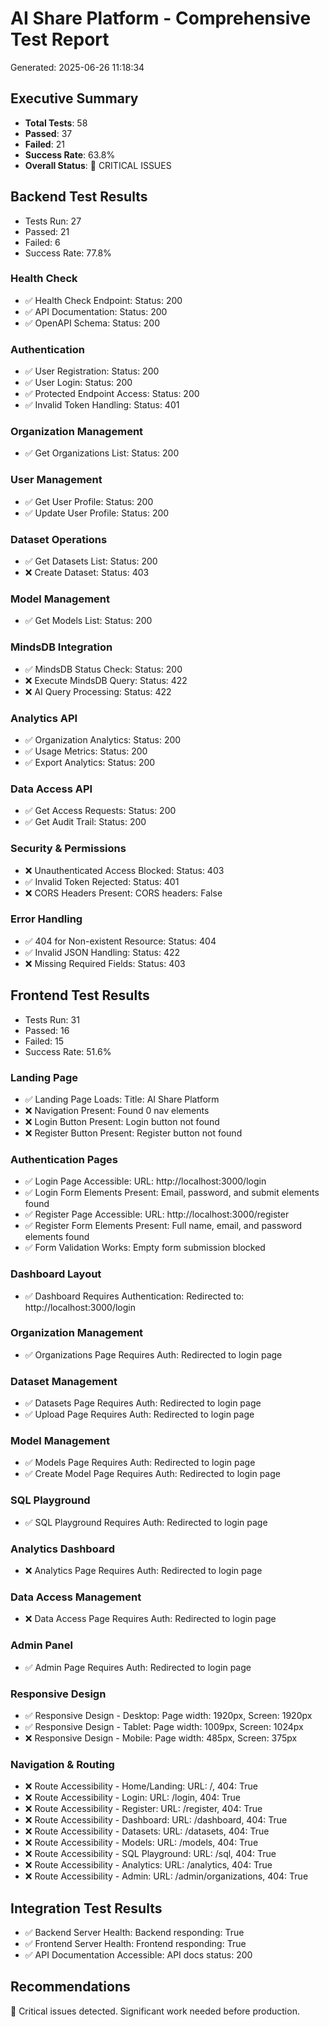 
# AI Share Platform - Comprehensive Test Report
Generated: 2025-06-26 11:18:34

## Executive Summary

- **Total Tests**: 58
- **Passed**: 37
- **Failed**: 21
- **Success Rate**: 63.8%
- **Overall Status**: 🔴 CRITICAL ISSUES

## Backend Test Results

- Tests Run: 27
- Passed: 21
- Failed: 6
- Success Rate: 77.8%

### Health Check
- ✅ Health Check Endpoint: Status: 200
- ✅ API Documentation: Status: 200
- ✅ OpenAPI Schema: Status: 200

### Authentication
- ✅ User Registration: Status: 200
- ✅ User Login: Status: 200
- ✅ Protected Endpoint Access: Status: 200
- ✅ Invalid Token Handling: Status: 401

### Organization Management
- ✅ Get Organizations List: Status: 200

### User Management
- ✅ Get User Profile: Status: 200
- ✅ Update User Profile: Status: 200

### Dataset Operations
- ✅ Get Datasets List: Status: 200
- ❌ Create Dataset: Status: 403

### Model Management
- ✅ Get Models List: Status: 200

### MindsDB Integration
- ✅ MindsDB Status Check: Status: 200
- ❌ Execute MindsDB Query: Status: 422
- ❌ AI Query Processing: Status: 422

### Analytics API
- ✅ Organization Analytics: Status: 200
- ✅ Usage Metrics: Status: 200
- ✅ Export Analytics: Status: 200

### Data Access API
- ✅ Get Access Requests: Status: 200
- ✅ Get Audit Trail: Status: 200

### Security & Permissions
- ❌ Unauthenticated Access Blocked: Status: 403
- ✅ Invalid Token Rejected: Status: 401
- ❌ CORS Headers Present: CORS headers: False

### Error Handling
- ✅ 404 for Non-existent Resource: Status: 404
- ✅ Invalid JSON Handling: Status: 422
- ❌ Missing Required Fields: Status: 403

## Frontend Test Results

- Tests Run: 31
- Passed: 16
- Failed: 15
- Success Rate: 51.6%

### Landing Page
- ✅ Landing Page Loads: Title: AI Share Platform
- ❌ Navigation Present: Found 0 nav elements
- ❌ Login Button Present: Login button not found
- ❌ Register Button Present: Register button not found

### Authentication Pages
- ✅ Login Page Accessible: URL: http://localhost:3000/login
- ✅ Login Form Elements Present: Email, password, and submit elements found
- ✅ Register Page Accessible: URL: http://localhost:3000/register
- ✅ Register Form Elements Present: Full name, email, and password elements found
- ✅ Form Validation Works: Empty form submission blocked

### Dashboard Layout
- ✅ Dashboard Requires Authentication: Redirected to: http://localhost:3000/login

### Organization Management
- ✅ Organizations Page Requires Auth: Redirected to login page

### Dataset Management
- ✅ Datasets Page Requires Auth: Redirected to login page
- ✅ Upload Page Requires Auth: Redirected to login page

### Model Management
- ✅ Models Page Requires Auth: Redirected to login page
- ✅ Create Model Page Requires Auth: Redirected to login page

### SQL Playground
- ✅ SQL Playground Requires Auth: Redirected to login page

### Analytics Dashboard
- ❌ Analytics Page Requires Auth: Redirected to login page

### Data Access Management
- ❌ Data Access Page Requires Auth: Redirected to login page

### Admin Panel
- ✅ Admin Page Requires Auth: Redirected to login page

### Responsive Design
- ✅ Responsive Design - Desktop: Page width: 1920px, Screen: 1920px
- ✅ Responsive Design - Tablet: Page width: 1009px, Screen: 1024px
- ❌ Responsive Design - Mobile: Page width: 485px, Screen: 375px

### Navigation & Routing
- ❌ Route Accessibility - Home/Landing: URL: /, 404: True
- ❌ Route Accessibility - Login: URL: /login, 404: True
- ❌ Route Accessibility - Register: URL: /register, 404: True
- ❌ Route Accessibility - Dashboard: URL: /dashboard, 404: True
- ❌ Route Accessibility - Datasets: URL: /datasets, 404: True
- ❌ Route Accessibility - Models: URL: /models, 404: True
- ❌ Route Accessibility - SQL Playground: URL: /sql, 404: True
- ❌ Route Accessibility - Analytics: URL: /analytics, 404: True
- ❌ Route Accessibility - Admin: URL: /admin/organizations, 404: True

## Integration Test Results

- ✅ Backend Server Health: Backend responding: True
- ✅ Frontend Server Health: Frontend responding: True
- ✅ API Documentation Accessible: API docs status: 200

## Recommendations

🚨 Critical issues detected. Significant work needed before production.
